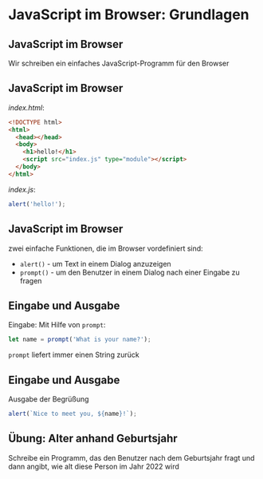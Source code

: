 # JavaScript im Browser: Grundlagen

## JavaScript im Browser

Wir schreiben ein einfaches JavaScript-Programm für den Browser

## JavaScript im Browser

_index.html_:

```html
<!DOCTYPE html>
<html>
  <head></head>
  <body>
    <h1>hello!</h1>
    <script src="index.js" type="module"></script>
  </body>
</html>
```

_index.js_:

```js
alert('hello!');
```

## JavaScript im Browser

zwei einfache Funktionen, die im Browser vordefiniert sind:

- `alert()` - um Text in einem Dialog anzuzeigen
- `prompt()` - um den Benutzer in einem Dialog nach einer Eingabe zu fragen

## Eingabe und Ausgabe

Eingabe: Mit Hilfe von `prompt`:

```js
let name = prompt('What is your name?');
```

`prompt` liefert immer einen String zurück

## Eingabe und Ausgabe

Ausgabe der Begrüßung

```js
alert(`Nice to meet you, ${name}!`);
```

## Übung: Alter anhand Geburtsjahr

Schreibe ein Programm, das den Benutzer nach dem Geburtsjahr fragt und dann angibt, wie alt diese Person im Jahr 2022 wird
